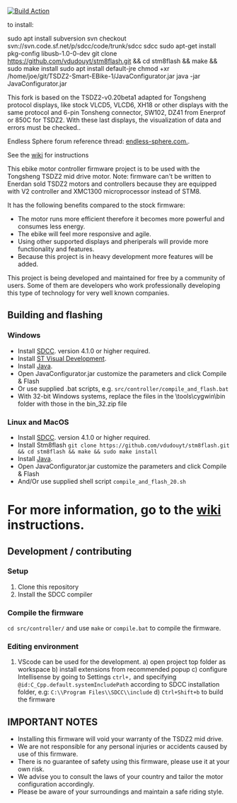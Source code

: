 [![Build Action](../../actions/workflows/build.yaml/badge.svg)](../../actions/workflows/build.yaml)

to install:

sudo apt install subversion
svn checkout svn://svn.code.sf.net/p/sdcc/code/trunk/sdcc sdcc
sudo apt-get install pkg-config libusb-1.0-0-dev
git clone https://github.com/vdudouyt/stm8flash.git && cd stm8flash && make && sudo make install
sudo apt install default-jre
chmod +xr /home/joe/git/TSDZ2-Smart-EBike-1/JavaConfigurator.jar
java -jar JavaConfigurator.jar

This fork is based on the TSDZ2-v0.20beta1 adapted for Tongsheng protocol displays, like stock VLCD5, VLCD6, XH18 or other displays with the same protocol and 6-pin Tonsheng connector, SW102, DZ41 from Enerprof or 850C for TSDZ2.
With these last displays, the visualization of data and errors must be checked..

Endless Sphere forum reference thread: [endless-sphere.com.](https://endless-sphere.com/forums/viewtopic.php?f=30&t=110682).

See the [wiki](https://github.com/emmebrusa/TSDZ2-Smart-EBike-1/wiki) for instructions

This ebike motor controller firmware project is to be used with the Tongsheng TSDZ2 mid drive motor.
Note: firmware can't be written to Enerdan sold TSDZ2 motors and controllers because they are equipped with V2 controller and XMC1300 microprocessor instead of STM8.

It has the following benefits compared to the stock firmware:
* The motor runs more efficient therefore it becomes more powerful and consumes less energy.
* The ebike will feel more responsive and agile.
* Using other supported displays and pheriperals will provide more functionality and features.
* Because this project is in heavy development more features will be added.

This project is being developed and maintained for free by a community of users. Some of them are developers who work professionally developing this type of technology for very well known companies.

## Building and flashing
### Windows 
- Install [SDCC](http://sdcc.sourceforge.net/index.php#Download).
  version 4.1.0 or higher required.
- Install [ST Visual Development](http://www.st.com/en/development-tools/stvd-stm8.html).
- Install [Java](https://www.java.com/endownload/).
- Open JavaConfigurator.jar customize the parameters and click Compile & Flash
- Or use supplied .bat scripts, e.g. `src/controller/compile_and_flash.bat` 
- With 32-bit Windows systems, replace the files in the \tools\cygwin\bin folder with those in the bin_32.zip file

### Linux and MacOS
- Install [SDCC](http://sdcc.sourceforge.net/index.php#Download).
  version 4.1.0 or higher required.
- Install Stm8flash `git clone https://github.com/vdudouyt/stm8flash.git && cd stm8flash && make && sudo make install`
- Install [Java](https://www.java.com/endownload/).
- Open JavaConfigurator.jar customize the parameters and click Compile & Flash
- And/Or use supplied shell script `compile_and_flash_20.sh` 

# For more information, go to the [wiki](https://github.com/emmebrusa/TSDZ2-Smart-EBike-1/wiki) instructions.

## Development / contributing
### Setup
1. Clone this repository
2. Install the SDCC compiler

### Compile the firmware
`cd src/controller/` and use `make` or `compile.bat` to compile the firmware.

### Editing environment
1. VScode can be used for the development.
  a) open project top folder as workspace
  b) install extensions from recommended popup
  c) configure Intellisense by going to Settings `ctrl+,` and specifying `@id:C_Cpp.default.systemIncludePath` according to SDCC installation folder, e.g: `C:\\Program Files\\SDCC\\include`
  d) `Ctrl+Shift+b` to build the firmware


## IMPORTANT NOTES
* Installing this firmware will void your warranty of the TSDZ2 mid drive.
* We are not responsible for any personal injuries or accidents caused by use of this firmware.
* There is no guarantee of safety using this firmware, please use it at your own risk.
* We advise you to consult the laws of your country and tailor the motor configuration accordingly.
* Please be aware of your surroundings and maintain a safe riding style.
